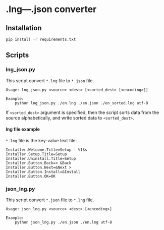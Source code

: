 # .lng—.json converter

## Installation

```bash
pip install -r requirements.txt
```

## Scripts

### lng_json.py

This script convert `*.lng` file to `*.json` file.

```
Usage: lng_json.py <source> <dest> [<sorted_dest> [<encoding>]]

Example:          
    python lng_json.py ./en.lng ./en.json ./en_sorted.lng utf-8
```

If `<sorted_dest>` argument is specified, then the script sorts data from the source 
alphabetically, and write sorted data to `<sorted_dest>`.

#### lng file example

`*.lng` file is the key-value text file:

```
Installer.Welcome.Title=Setup - %1$s
Installer.Setup.Title=Setup
Installer.Uninstall.Title=Setup
Installer.Button.Back=< &Back
Installer.Button.Next=&Next >
Installer.Button.Install=&Install
Installer.Button.OK=OK
```

### json_lng.py

This script convert `*.json` file to `*.lng` file.

```
Usage: json_lng.py <source> <dest> [<encoding>]

Example:          
    python json_lng.py ./en.json ./en.lng utf-8
```
